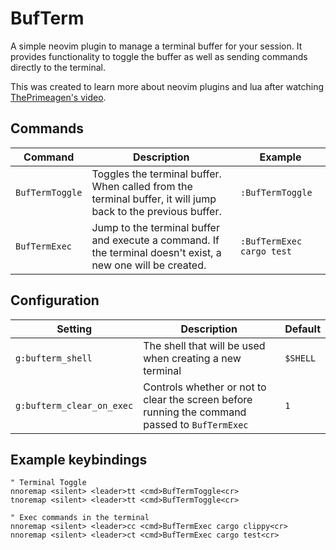 # BufTerm

A simple neovim plugin to manage a terminal buffer for your session. It provides functionality to toggle the buffer as well as sending commands directly to the terminal.

This was created to learn more about neovim plugins and lua after watching [ThePrimeagen's video](https://www.youtube.com/watch?v=9L4sW047oow).

## Commands
| Command | Description | Example |
|---|---|---|
| `BufTermToggle` | Toggles the terminal buffer. When called from the terminal buffer, it will jump back to the previous buffer. | `:BufTermToggle` |
| `BufTermExec` | Jump to the terminal buffer and execute a command. If the terminal doesn't exist, a new one will be created. | `:BufTermExec cargo test` |

## Configuration
| Setting | Description | Default |
|---|---|---|
| `g:bufterm_shell` | The shell that will be used when creating a new terminal | `$SHELL` |
| `g:bufterm_clear_on_exec` | Controls whether or not to clear the screen before running the command passed to `BufTermExec` | `1` |

## Example keybindings
```vim
" Terminal Toggle
nnoremap <silent> <leader>tt <cmd>BufTermToggle<cr>
tnoremap <silent> <leader>tt <cmd>BufTermToggle<cr>

" Exec commands in the terminal
nnoremap <silent> <leader>cc <cmd>BufTermExec cargo clippy<cr>
nnoremap <silent> <leader>ct <cmd>BufTermExec cargo test<cr>
```
